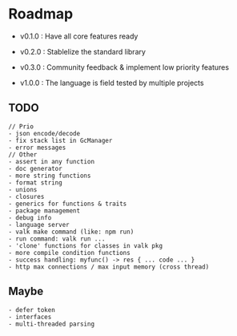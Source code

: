 
# Roadmap

- v0.1.0 : Have all core features ready

- v0.2.0 : Stablelize the standard library

- v0.3.0 : Community feedback & implement low priority features

- v1.0.0 : The language is field tested by multiple projects

## TODO

```
// Prio
- json encode/decode
- fix stack list in GcManager
- error messages
// Other
- assert in any function
- doc generator
- more string functions
- format string
- unions
- closures
- generics for functions & traits
- package management
- debug info
- language server
- valk make command (like: npm run)
- run command: valk run ...
- 'clone' functions for classes in valk pkg
- more compile condition functions
- success handling: myfunc() -> res { ... code ... }
- http max connections / max input memory (cross thread)
```

## Maybe

```
- defer token
- interfaces
- multi-threaded parsing
```
